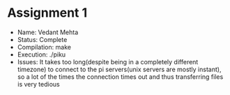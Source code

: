 # Assignment 1

* Name: Vedant Mehta
* Status: Complete
* Compilation: make 
* Execution: ./piku
* Issues: It takes too long(despite being in a completely different timezone) to connect to the pi servers(unix servers are mostly instant), so a lot of the times the connection times out and thus transferring files is very tedious
